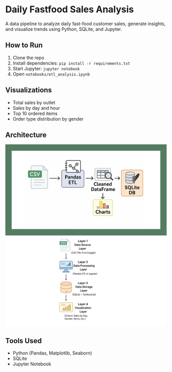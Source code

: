 # Daily Fastfood Sales Analysis

A data pipeline to analyze daily fast-food customer sales, generate insights, and visualize trends using Python, SQLite, and Jupyter.

##  How to Run
1. Clone the repo  
2. Install dependencies: `pip install -r requirements.txt`  
3. Start Jupyter: `jupyter notebook`  
4. Open `notebooks/etl_analysis.ipynb`  

##  Visualizations
- Total sales by outlet  
- Sales by day and hour  
- Top 10 ordered items  
- Order type distribution by gender  

##  Architecture
![architecture](architecture.png)

##  Tools Used
- Python (Pandas, Matplotlib, Seaborn)  
- SQLite  
- Jupyter Notebook  
